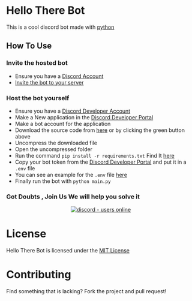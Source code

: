 # Hello There Bot
This is a cool discord bot made with [python](https://www.python.org/)

## How To Use
### Invite the hosted bot
- Ensure you have a [Discord Account](https://discord.com/)
- [Invite the bot to your server](https://discord.com/oauth2/authorize?client_id=790592850588336151&permissions=8&scope=bot)
### Host the bot yourself
- Ensure you have a [Discord Developer Account](https://discord.dev/)
- Make a New application in the [Discord Developer Portal](https://discord.dev/)
- Make a bot account for the application
- Download the source code from [here](https://github.com/DHRUV-CODER/Hello-There-Discord-Bot/archive/main.zip) or by clicking the green button above
- Uncompress the downloaded file
- Open the uncompressed folder
- Run the command `pip install -r requirements.txt` Find It [here](https://github.com/DHRUV-CODER/Latest-Discord-Bot/blob/main/requirements.txt)
- Copy your bot token from the [Discord Developer Portal](https://discord.dev/) and put it in a `.env` file
- You can see an example for the `.env` file [here](https://github.com/DHRUV-CODER/Hello-There-Discord-Bot/blob/main/dotenv.md)
- Finally run the bot with `python main.py`  

### Got Doubts , Join Us We will help you solve it
</p>
<p align="center">
  <a href="https://discord.gg/wCbKBZF9cV">
    <img src="https://img.shields.io/discord/790595270438027295?style=for-the-badge" alt="discord - users online" />
  </a>
</p>

# License
Hello There Bot is licensed under the [MIT License](https://github.com/DHRUV-CODER/Hello-There-Discord-Bot/blob/main/LICENSE)

# Contributing
Find something that is lacking? Fork the project and pull request!

